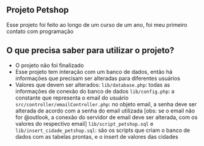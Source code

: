 ## Projeto Petshop

Esse projeto foi feito ao longo de um curso de um ano, foi meu primeiro contato com programação

## O que precisa saber para utilizar o projeto?

- O projeto não foi finalizado
- Esse projeto tem interação com um banco de dados, então há informações que precisam ser alteradas para diferentes usuários
- Valores que devem ser alterados:
  `lib/database.php`: todas as informações de conexão do banco de dados
  `lib/config.php`: a constante que representa o email do usuário
  `src/controller/emailController.php`: no objeto email, a senha deve ser alterada de acordo com a senha do email utilizada [obs: se o email não for @outlook, a conexão do servidor de email deve ser alterada, com os valores do respectivo email]
  `lib/script_petshop.sql` e `lib/insert_cidade_petshop.sql`: são os scripts que criam o banco de dados com as tabelas prontas, e o insert de valores das cidades
